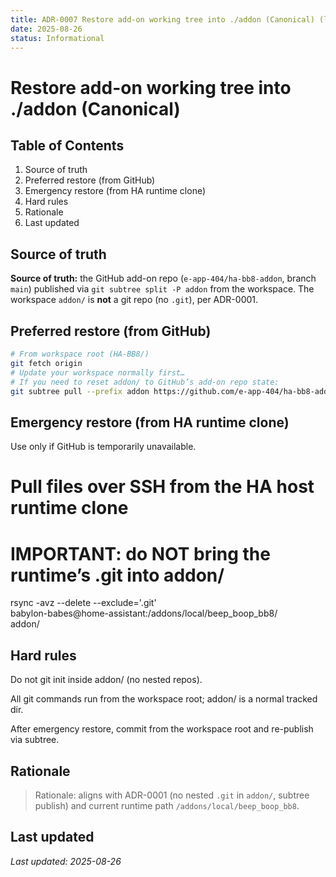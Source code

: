 ```yaml
---
title: ADR-0007 Restore add-on working tree into ./addon (Canonical) (legacy)
date: 2025-08-26
status: Informational
---
```


# Restore add-on working tree into ./addon (Canonical)

## Table of Contents
1. Source of truth
2. Preferred restore (from GitHub)
3. Emergency restore (from HA runtime clone)
4. Hard rules
5. Rationale
6. Last updated

## Source of truth

**Source of truth:** the GitHub add-on repo (`e-app-404/ha-bb8-addon`, branch `main`) published via `git subtree split -P addon` from the workspace. The workspace `addon/` is **not** a git repo (no `.git`), per ADR-0001.

## Preferred restore (from GitHub)
```sh
# From workspace root (HA-BB8/)
git fetch origin
# Update your workspace normally first…
# If you need to reset addon/ to GitHub’s add-on repo state:
git subtree pull --prefix addon https://github.com/e-app-404/ha-bb8-addon.git main --squash
```

## Emergency restore (from HA runtime clone)

Use only if GitHub is temporarily unavailable.

# Pull files over SSH from the HA host runtime clone
# IMPORTANT: do NOT bring the runtime’s .git into addon/
rsync -avz --delete --exclude='.git' \
	babylon-babes@home-assistant:/addons/local/beep_boop_bb8/ \
	addon/

## Hard rules

Do not git init inside addon/ (no nested repos).

All git commands run from the workspace root; addon/ is a normal tracked dir.

After emergency restore, commit from the workspace root and re-publish via subtree.

## Rationale

> Rationale: aligns with ADR-0001 (no nested `.git` in `addon/`, subtree publish) and current runtime path `/addons/local/beep_boop_bb8`.

## Last updated

_Last updated: 2025-08-26_
